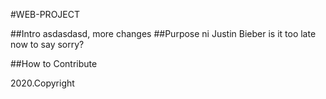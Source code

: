 #WEB-PROJECT

##Intro
asdasdasd, more changes
##Purpose ni Justin Bieber
is it too late now to say sorry?

##How to Contribute

2020.Copyright